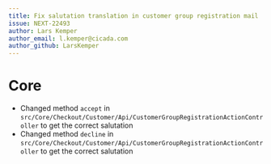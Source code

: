 ```yaml
---
title: Fix salutation translation in customer group registration mail
issue: NEXT-22493
author: Lars Kemper
author_email: l.kemper@cicada.com
author_github: LarsKemper
---
```

# Core
* Changed method `accept` in `src/Core/Checkout/Customer/Api/CustomerGroupRegistrationActionController` to get the correct salutation
* Changed method `decline` in `src/Core/Checkout/Customer/Api/CustomerGroupRegistrationActionController` to get the correct salutation
